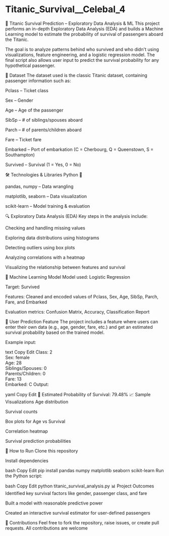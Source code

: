 # Titanic_Survival__Celebal_4

🚢 Titanic Survival Prediction – Exploratory Data Analysis & ML
This project performs an in-depth Exploratory Data Analysis (EDA) and builds a Machine Learning model to estimate the probability of survival of passengers aboard the Titanic.

The goal is to analyze patterns behind who survived and who didn't using visualizations, feature engineering, and a logistic regression model. The final script also allows user input to predict the survival probability for any hypothetical passenger.

📁 Dataset
The dataset used is the classic Titanic dataset, containing passenger information such as:

Pclass – Ticket class

Sex – Gender

Age – Age of the passenger

SibSp – # of siblings/spouses aboard

Parch – # of parents/children aboard

Fare – Ticket fare

Embarked – Port of embarkation (C = Cherbourg, Q = Queenstown, S = Southampton)

Survived – Survival (1 = Yes, 0 = No)

🛠️ Technologies & Libraries
Python 🐍

pandas, numpy – Data wrangling

matplotlib, seaborn – Data visualization

scikit-learn – Model training & evaluation

🔍 Exploratory Data Analysis (EDA)
Key steps in the analysis include:

Checking and handling missing values

Exploring data distributions using histograms

Detecting outliers using box plots

Analyzing correlations with a heatmap

Visualizing the relationship between features and survival

🧠 Machine Learning Model
Model used: Logistic Regression

Target: Survived

Features: Cleaned and encoded values of Pclass, Sex, Age, SibSp, Parch, Fare, and Embarked

Evaluation metrics: Confusion Matrix, Accuracy, Classification Report

🧮 User Prediction Feature
The project includes a feature where users can enter their own data (e.g., age, gender, fare, etc.) and get an estimated survival probability based on the trained model.

Example input:

text
Copy
Edit
Class: 2  
Sex: female  
Age: 28  
Siblings/Spouses: 0  
Parents/Children: 0  
Fare: 13  
Embarked: C
Output:

yaml
Copy
Edit
🧮 Estimated Probability of Survival: 79.48%
📈 Sample Visualizations
Age distribution

Survival counts

Box plots for Age vs Survival

Correlation heatmap

Survival prediction probabilities

📂 How to Run
Clone this repository

Install dependencies

bash
Copy
Edit
pip install pandas numpy matplotlib seaborn scikit-learn
Run the Python script:

bash
Copy
Edit
python titanic_survival_analysis.py
📊 Project Outcomes
Identified key survival factors like gender, passenger class, and fare

Built a model with reasonable predictive power

Created an interactive survival estimator for user-defined passengers

🙌 Contributions
Feel free to fork the repository, raise issues, or create pull requests. All contributions are welcome

